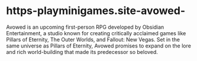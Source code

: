 # https-playminigames.site-avowed-
Avowed is an upcoming first-person RPG developed by Obsidian Entertainment, a studio known for creating critically acclaimed games like Pillars of Eternity, The Outer Worlds, and Fallout: New Vegas. Set in the same universe as Pillars of Eternity, Avowed promises to expand on the lore and rich world-building that made its predecessor so beloved.
